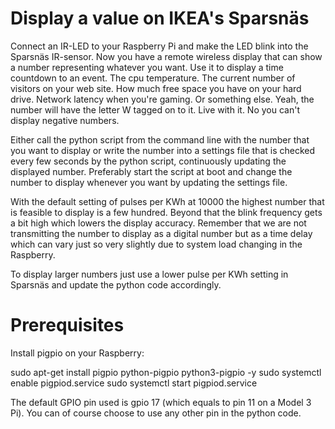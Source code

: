 # Display a value on IKEA's Sparsnäs

Connect an IR-LED to your Raspberry Pi and make the LED blink into the Sparsnäs IR-sensor. Now you have a remote wireless display that can show a number representing whatever you want. Use it to display a time countdown to an event. The cpu temperature. The current number of visitors on your web site. How much free space you have on your hard drive. Network latency when you're gaming. Or something else. Yeah, the number will have the letter W tagged on to it. Live with it. No you can't display negative numbers.

Either call the python script from the command line with the number that you want to display or write the number into a settings file that is checked every few seconds by the python script, continuously updating the displayed number. Preferably start the script at boot and change the number to display whenever you want by updating the settings file.

With the default setting of pulses per KWh at 10000 the highest number that is feasible to display is a few hundred. Beyond that the blink frequency gets a bit high which lowers the display accuracy. Remember that we are not transmitting the number to display as a digital number but as a time delay which can vary just so very slightly due to system load changing in the Raspberry.

To display larger numbers just use a lower pulse per KWh setting in Sparsnäs and update the python code accordingly.


# Prerequisites

Install pigpio on your Raspberry:

  sudo apt-get install pigpio python-pigpio python3-pigpio -y
  sudo systemctl enable pigpiod.service
  sudo systemctl start pigpiod.service
  
The default GPIO pin used is gpio 17 (which equals to pin 11 on a Model 3 Pi). You can of course choose to use any other pin in the python code.



